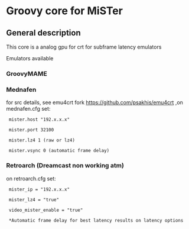 # Groovy core for MiSTer

## General description
This core is a analog gpu for crt for subframe latency emulators

Emulators available

### GroovyMAME


  
### Mednafen 
  for src details, see emu4crt fork https://github.com/psakhis/emu4crt
  ,on mednafen.cfg set:
  
     mister.host "192.x.x.x"
  
     mister.port 32100
  
     mister.lz4 1 (raw or lz4)
  
     mister.vsync 0 (automatic frame delay)
  

  
### Retroarch (Dreamcast non working atm)
  
  on retroarch.cfg set:
  
     mister_ip = "192.x.x.x"
  
     mister_lz4 = "true"
  
     video_mister_enable = "true"

     *Automatic frame delay for best latency results on latency options





